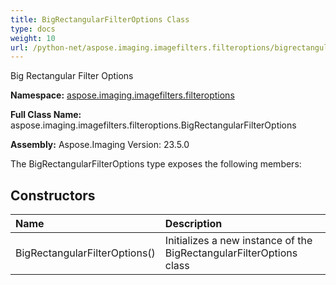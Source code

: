 ```yaml
---
title: BigRectangularFilterOptions Class
type: docs
weight: 10
url: /python-net/aspose.imaging.imagefilters.filteroptions/bigrectangularfilteroptions/
---
```


Big Rectangular Filter Options

**Namespace:** [aspose.imaging.imagefilters.filteroptions](/imaging/python-net/aspose.imaging.imagefilters.filteroptions/)

**Full Class Name:** aspose.imaging.imagefilters.filteroptions.BigRectangularFilterOptions

**Assembly:**  Aspose.Imaging Version: 23.5.0

The BigRectangularFilterOptions type exposes the following members:
## **Constructors**
|**Name**|**Description**|
| :- | :- |
|BigRectangularFilterOptions()|Initializes a new instance of the BigRectangularFilterOptions class|
